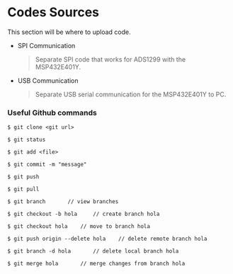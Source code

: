 # Codes Sources

This section will be where to upload code.

 - SPI Communication
   > Separate SPI code that works for ADS1299 with the MSP432E401Y.
 - USB Communication 
   > Separate USB serial communication for the MSP432E401Y to PC.
   

### Useful Github commands

`$ git clone <git url>`

`$ git status`

`$ git add <file>`

`$ git commit -m "message"`

`$ git push`


`$ git pull`


`$ git branch		// view branches`

`$ git checkout -b hola 	// create branch hola`

`$ git checkout hola 	// move to branch hola`



`$ git push origin --delete hola 	// delete remote branch hola`

`$ git branch -d hola 		// delete local branch hola`



`$ git merge hola		// merge changes from branch hola`
